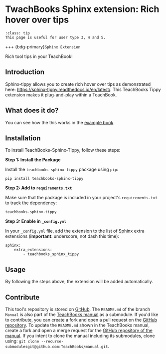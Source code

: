# TwachBooks Sphinx extension: Rich hover over tips

```{admonition} User types
:class: tip
This page is useful for user type 3, 4 and 5.
```
+++
{bdg-primary}`Sphinx Extension`

Rich tool tips in your TeachBook!

## Introduction

Sphinx-tippy allows you to create rich hover over tips as demonstrated here: https://sphinx-tippy.readthedocs.io/en/latest/. This TeachBooks Tippy extension makes it plug-and-play within a TeachBook.

## What does it do?

You can see how the this works in the [example book](https://teachbooks.io/TeachBooks-sphinx-tippy-Example).

## Installation
To install TeachBooks-Sphinx-Tippy, follow these steps:

**Step 1: Install the Package**

Install the `teachbooks-sphinx-tippy` package using `pip`:
```
pip install teachbooks-sphinx-tippy
```

**Step 2: Add to `requirements.txt`**

Make sure that the package is included in your project's `requirements.txt` to track the dependency:
```
teachbooks-sphinx-tippy
```

**Step 3: Enable in `_config.yml`**

In your `_config.yml` file, add the extension to the list of Sphinx extra extensions (**important**: underscore, not dash this time):
```
sphinx: 
    extra_extensions:
        - teachbooks_sphinx_tippy
```

## Usage

By following the steps above, the extension will be added automatically.


## Contribute
This tool's repository is stored on [GitHub](https://github.com/TeachBooks/teachbooks-sphinx-tippy). The `README.md` of the branch `Manual` is also part of the [TeachBooks manual](https://teachbooks.io/manual/intro.html) as a submodule. If you'd like to contribute, you can create a fork and open a pull request on the [GitHub repository](https://github.com/TeachBooks/teachbooks-sphinx-tippy). To update the `README.md` shown in the TeachBooks manual, create a fork and open a merge request for the [GitHub repository of the manual](https://github.com/TeachBooks/manual). If you intent to clone the manual including its submodules, clone using: `git clone --recurse-submodulesgit@github.com:TeachBooks/manual.git`.
